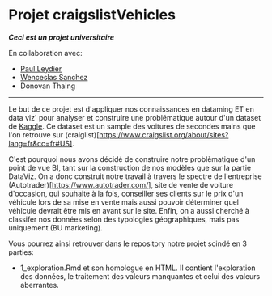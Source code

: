# Projet craigslistVehicles
***Ceci est un projet universitaire***

En collaboration avec:
 - [Paul Leydier](https://github.com/pleydier) 
 - [Wenceslas Sanchez](https://github.com/Orlogskapten)
 - Donovan Thaing
 ----
 
Le but de ce projet est d'appliquer nos connaissances en dataming ET en data viz' pour analyser et construire une problématique autour d'un dataset de [Kaggle](https://www.kaggle.com/austinreese/craigslist-carstrucks-data).
Ce dataset est un sample des voitures de secondes mains que l'on retrouve sur (craiglist)[https://www.craigslist.org/about/sites?lang=fr&cc=fr#US].

C'est pourquoi nous avons décidé de construire notre problèmatique d'un point de vue BI, tant sur la construction de nos modèles que sur la partie DataViz.
On a donc construit notre travail à travers le spectre de l'entreprise (Autotrader)[https://www.autotrader.com/], site de vente de voiture d'occasion, qui souhaite à la fois, conseiller ses clients sur le prix d'un véhicule lors de sa mise en vente mais aussi pouvoir déterminer quel véhicule devrait être mis en avant sur le site. Enfin, on a aussi cherché à classifer nos données selon des typologies géographiques, mais pas uniquement (BU marketing).

Vous pourrez ainsi retrouver dans le repository notre projet scindé en 3 parties:
- 1_exploration.Rmd et son homologue en HTML. Il contient l'exploration des données, le traitement des valeurs manquantes et celui des valeurs aberrantes.
